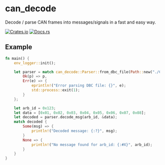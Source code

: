 # can_decode

Decode / parse CAN frames into messages/signals in a fast and easy way.

[![Crates.io](https://img.shields.io/crates/v/can_decode.svg)](https://crates.io/crates/can_decode)
[![Docs.rs](https://docs.rs/can_decode/badge.svg)](https://docs.rs/can_decode)

## Example

```rust
fn main() {
    env_logger::init();

    let parser = match can_decode::Parser::from_dbc_file(Path::new("./CAN.dbc")) {
        Ok(p) => p,
        Err(e) => {
            eprintln!("Error parsing DBC file: {}", e);
            std::process::exit(1);
        }
    };

	let arb_id = 0x123;
	let data = [0x01, 0x02, 0x03, 0x04, 0x05, 0x06, 0x07, 0x08];
	let decoded = parser.decode_msg(arb_id, &data);
	match decoded {
		Some(msg) => {
			println!("Decoded message: {:?}", msg);
		}
		None => {
			println!("No message found for arb_id: {:#X}", arb_id);
		}
	}
}
```

